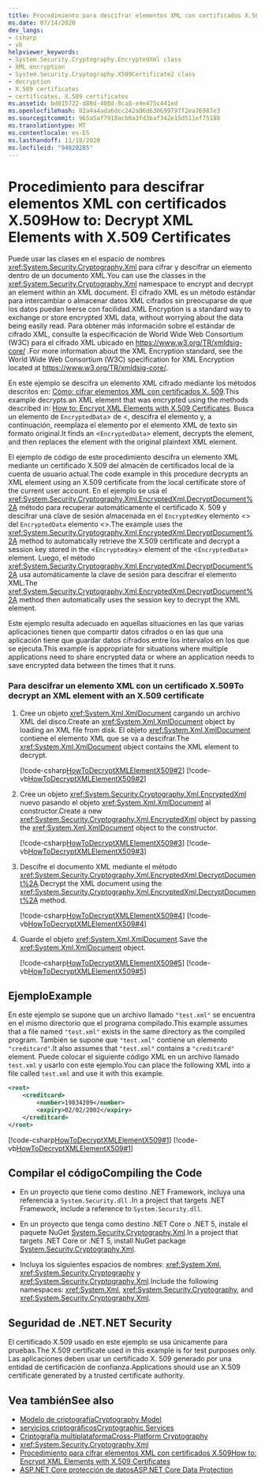 ```yaml
---
title: Procedimiento para descifrar elementos XML con certificados X.509
ms.date: 07/14/2020
dev_langs:
- csharp
- vb
helpviewer_keywords:
- System.Security.Cryptography.EncryptedXml class
- XML encryption
- System.Security.Cryptography.X509Certificate2 class
- decryption
- X.509 certificates
- certificates, X.509 certificates
ms.assetid: bd015722-d88d-408d-8ca8-e4e475c441ed
ms.openlocfilehash: 02a4a4ada6dcc242a96d630699797f2ea76987e3
ms.sourcegitcommit: 965a5af7918acb0a3fd3baf342e15d511ef75188
ms.translationtype: MT
ms.contentlocale: es-ES
ms.lasthandoff: 11/18/2020
ms.locfileid: "94820285"
---
```

# <a name="how-to-decrypt-xml-elements-with-x509-certificates"></a><span data-ttu-id="eec98-102">Procedimiento para descifrar elementos XML con certificados X.509</span><span class="sxs-lookup"><span data-stu-id="eec98-102">How to: Decrypt XML Elements with X.509 Certificates</span></span>

<span data-ttu-id="eec98-103">Puede usar las clases en el espacio de nombres <xref:System.Security.Cryptography.Xml> para cifrar y descifrar un elemento dentro de un documento XML.</span><span class="sxs-lookup"><span data-stu-id="eec98-103">You can use the classes in the <xref:System.Security.Cryptography.Xml> namespace to encrypt and decrypt an element within an XML document.</span></span>  <span data-ttu-id="eec98-104">El cifrado XML es un método estándar para intercambiar o almacenar datos XML cifrados sin preocuparse de que los datos puedan leerse con facilidad.</span><span class="sxs-lookup"><span data-stu-id="eec98-104">XML Encryption is a standard way to exchange or store encrypted XML data, without worrying about the data being easily read.</span></span>  <span data-ttu-id="eec98-105">Para obtener más información sobre el estándar de cifrado XML, consulte la especificación de World Wide Web Consortium (W3C) para el cifrado XML ubicado en <https://www.w3.org/TR/xmldsig-core/> .</span><span class="sxs-lookup"><span data-stu-id="eec98-105">For more information about the XML Encryption standard, see the World Wide Web Consortium (W3C) specification for XML Encryption located at <https://www.w3.org/TR/xmldsig-core/>.</span></span>  
  
 <span data-ttu-id="eec98-106">En este ejemplo se descifra un elemento XML cifrado mediante los métodos descritos en: [Cómo: cifrar elementos XML con certificados X. 509](how-to-encrypt-xml-elements-with-x-509-certificates.md).</span><span class="sxs-lookup"><span data-stu-id="eec98-106">This example decrypts an XML element that was encrypted using the methods described in: [How to: Encrypt XML Elements with X.509 Certificates](how-to-encrypt-xml-elements-with-x-509-certificates.md).</span></span>  <span data-ttu-id="eec98-107">Busca un elemento de `EncryptedData`> de <, descifra el elemento y, a continuación, reemplaza el elemento por el elemento XML de texto sin formato original.</span><span class="sxs-lookup"><span data-stu-id="eec98-107">It finds an <`EncryptedData`> element, decrypts the element, and then replaces the element with the original plaintext XML element.</span></span>  
  
<span data-ttu-id="eec98-108">El ejemplo de código de este procedimiento descifra un elemento XML mediante un certificado X.509 del almacén de certificados local de la cuenta de usuario actual.</span><span class="sxs-lookup"><span data-stu-id="eec98-108">The code example in this procedure decrypts an XML element using an X.509 certificate from the local certificate store of the current user account.</span></span>  <span data-ttu-id="eec98-109">En el ejemplo se usa el <xref:System.Security.Cryptography.Xml.EncryptedXml.DecryptDocument%2A> método para recuperar automáticamente el certificado X. 509 y descifrar una clave de sesión almacenada en el `EncryptedKey` elemento <> del `EncryptedData` elemento <>.</span><span class="sxs-lookup"><span data-stu-id="eec98-109">The example uses the <xref:System.Security.Cryptography.Xml.EncryptedXml.DecryptDocument%2A> method to automatically retrieve the X.509 certificate and decrypt a session key stored in the <`EncryptedKey`> element of the <`EncryptedData`> element.</span></span>  <span data-ttu-id="eec98-110">Luego, el método <xref:System.Security.Cryptography.Xml.EncryptedXml.DecryptDocument%2A> usa automáticamente la clave de sesión para descifrar el elemento XML.</span><span class="sxs-lookup"><span data-stu-id="eec98-110">The <xref:System.Security.Cryptography.Xml.EncryptedXml.DecryptDocument%2A> method then automatically uses the session key to decrypt the XML element.</span></span>  
  
<span data-ttu-id="eec98-111">Este ejemplo resulta adecuado en aquellas situaciones en las que varias aplicaciones tienen que compartir datos cifrados o en las que una aplicación tiene que guardar datos cifrados entre los intervalos en los que se ejecuta.</span><span class="sxs-lookup"><span data-stu-id="eec98-111">This example is appropriate for situations where multiple applications need to share encrypted data or where an application needs to save encrypted data between the times that it runs.</span></span>  
  
### <a name="to-decrypt-an-xml-element-with-an-x509-certificate"></a><span data-ttu-id="eec98-112">Para descifrar un elemento XML con un certificado X.509</span><span class="sxs-lookup"><span data-stu-id="eec98-112">To decrypt an XML element with an X.509 certificate</span></span>  
  
1. <span data-ttu-id="eec98-113">Cree un objeto <xref:System.Xml.XmlDocument> cargando un archivo XML del disco.</span><span class="sxs-lookup"><span data-stu-id="eec98-113">Create an <xref:System.Xml.XmlDocument> object by loading an XML file from disk.</span></span>  <span data-ttu-id="eec98-114">El objeto <xref:System.Xml.XmlDocument> contiene el elemento XML que se va a descifrar.</span><span class="sxs-lookup"><span data-stu-id="eec98-114">The <xref:System.Xml.XmlDocument> object contains the XML element to decrypt.</span></span>  
  
     [!code-csharp[HowToDecryptXMLElementX509#2](../../../samples/snippets/csharp/VS_Snippets_CLR/HowToDecryptXMLElementX509/cs/sample.cs#2)]
     [!code-vb[HowToDecryptXMLElementX509#2](../../../samples/snippets/visualbasic/VS_Snippets_CLR/HowToDecryptXMLElementX509/vb/sample.vb#2)]  
  
2. <span data-ttu-id="eec98-115">Cree un objeto <xref:System.Security.Cryptography.Xml.EncryptedXml> nuevo pasando el objeto <xref:System.Xml.XmlDocument> al constructor.</span><span class="sxs-lookup"><span data-stu-id="eec98-115">Create a new <xref:System.Security.Cryptography.Xml.EncryptedXml> object by passing the <xref:System.Xml.XmlDocument> object to the constructor.</span></span>  
  
     [!code-csharp[HowToDecryptXMLElementX509#3](../../../samples/snippets/csharp/VS_Snippets_CLR/HowToDecryptXMLElementX509/cs/sample.cs#3)]
     [!code-vb[HowToDecryptXMLElementX509#3](../../../samples/snippets/visualbasic/VS_Snippets_CLR/HowToDecryptXMLElementX509/vb/sample.vb#3)]  
  
3. <span data-ttu-id="eec98-116">Descifre el documento XML mediante el método <xref:System.Security.Cryptography.Xml.EncryptedXml.DecryptDocument%2A>.</span><span class="sxs-lookup"><span data-stu-id="eec98-116">Decrypt the XML document using the <xref:System.Security.Cryptography.Xml.EncryptedXml.DecryptDocument%2A> method.</span></span>  
  
     [!code-csharp[HowToDecryptXMLElementX509#4](../../../samples/snippets/csharp/VS_Snippets_CLR/HowToDecryptXMLElementX509/cs/sample.cs#4)]
     [!code-vb[HowToDecryptXMLElementX509#4](../../../samples/snippets/visualbasic/VS_Snippets_CLR/HowToDecryptXMLElementX509/vb/sample.vb#4)]  
  
4. <span data-ttu-id="eec98-117">Guarde el objeto <xref:System.Xml.XmlDocument>.</span><span class="sxs-lookup"><span data-stu-id="eec98-117">Save the <xref:System.Xml.XmlDocument> object.</span></span>  
  
     [!code-csharp[HowToDecryptXMLElementX509#5](../../../samples/snippets/csharp/VS_Snippets_CLR/HowToDecryptXMLElementX509/cs/sample.cs#5)]
     [!code-vb[HowToDecryptXMLElementX509#5](../../../samples/snippets/visualbasic/VS_Snippets_CLR/HowToDecryptXMLElementX509/vb/sample.vb#5)]  
  
## <a name="example"></a><span data-ttu-id="eec98-118">Ejemplo</span><span class="sxs-lookup"><span data-stu-id="eec98-118">Example</span></span>

<span data-ttu-id="eec98-119">En este ejemplo se supone que un archivo llamado `"test.xml"` se encuentra en el mismo directorio que el programa compilado.</span><span class="sxs-lookup"><span data-stu-id="eec98-119">This example assumes that a file named `"test.xml"` exists in the same directory as the compiled program.</span></span>  <span data-ttu-id="eec98-120">También se supone que `"test.xml"` contiene un elemento `"creditcard"`.</span><span class="sxs-lookup"><span data-stu-id="eec98-120">It also assumes that `"test.xml"` contains a `"creditcard"` element.</span></span>  <span data-ttu-id="eec98-121">Puede colocar el siguiente código XML en un archivo llamado `test.xml` y usarlo con este ejemplo.</span><span class="sxs-lookup"><span data-stu-id="eec98-121">You can place the following XML into a file called `test.xml` and use it with this example.</span></span>  
  
```xml  
<root>  
    <creditcard>  
        <number>19834209</number>  
        <expiry>02/02/2002</expiry>  
    </creditcard>  
</root>  
```  
  
[!code-csharp[HowToDecryptXMLElementX509#1](../../../samples/snippets/csharp/VS_Snippets_CLR/HowToDecryptXMLElementX509/cs/sample.cs#1)]
[!code-vb[HowToDecryptXMLElementX509#1](../../../samples/snippets/visualbasic/VS_Snippets_CLR/HowToDecryptXMLElementX509/vb/sample.vb#1)]  
  
## <a name="compiling-the-code"></a><span data-ttu-id="eec98-122">Compilar el código</span><span class="sxs-lookup"><span data-stu-id="eec98-122">Compiling the Code</span></span>  
  
- <span data-ttu-id="eec98-123">En un proyecto que tiene como destino .NET Framework, incluya una referencia a `System.Security.dll` .</span><span class="sxs-lookup"><span data-stu-id="eec98-123">In a project that targets .NET Framework, include a reference to `System.Security.dll`.</span></span>

- <span data-ttu-id="eec98-124">En un proyecto que tenga como destino .NET Core o .NET 5, instale el paquete NuGet [System.Security.Cryptography.Xml](https://www.nuget.org/packages/System.Security.Cryptography.Xml).</span><span class="sxs-lookup"><span data-stu-id="eec98-124">In a project that targets .NET Core or .NET 5, install NuGet package [System.Security.Cryptography.Xml](https://www.nuget.org/packages/System.Security.Cryptography.Xml).</span></span>

- <span data-ttu-id="eec98-125">Incluya los siguientes espacios de nombres: <xref:System.Xml>, <xref:System.Security.Cryptography> y <xref:System.Security.Cryptography.Xml>.</span><span class="sxs-lookup"><span data-stu-id="eec98-125">Include the following namespaces: <xref:System.Xml>, <xref:System.Security.Cryptography>, and <xref:System.Security.Cryptography.Xml>.</span></span>  
  
## <a name="net-security"></a><span data-ttu-id="eec98-126">Seguridad de .NET</span><span class="sxs-lookup"><span data-stu-id="eec98-126">.NET Security</span></span>

<span data-ttu-id="eec98-127">El certificado X.509 usado en este ejemplo se usa únicamente para pruebas.</span><span class="sxs-lookup"><span data-stu-id="eec98-127">The X.509 certificate used in this example is for test purposes only.</span></span>  <span data-ttu-id="eec98-128">Las aplicaciones deben usar un certificado X. 509 generado por una entidad de certificación de confianza.</span><span class="sxs-lookup"><span data-stu-id="eec98-128">Applications should use an X.509 certificate generated by a trusted certificate authority.</span></span>  
  
## <a name="see-also"></a><span data-ttu-id="eec98-129">Vea también</span><span class="sxs-lookup"><span data-stu-id="eec98-129">See also</span></span>

- [<span data-ttu-id="eec98-130">Modelo de criptografía</span><span class="sxs-lookup"><span data-stu-id="eec98-130">Cryptography Model</span></span>](cryptography-model.md)
- [<span data-ttu-id="eec98-131">servicios criptográficos</span><span class="sxs-lookup"><span data-stu-id="eec98-131">Cryptographic Services</span></span>](cryptographic-services.md)
- [<span data-ttu-id="eec98-132">Criptografía multiplataforma</span><span class="sxs-lookup"><span data-stu-id="eec98-132">Cross-Platform Cryptography</span></span>](cross-platform-cryptography.md)
- <xref:System.Security.Cryptography.Xml>
- [<span data-ttu-id="eec98-133">Procedimiento para cifrar elementos XML con certificados X.509</span><span class="sxs-lookup"><span data-stu-id="eec98-133">How to: Encrypt XML Elements with X.509 Certificates</span></span>](how-to-encrypt-xml-elements-with-x-509-certificates.md)
- [<span data-ttu-id="eec98-134">ASP.NET Core protección de datos</span><span class="sxs-lookup"><span data-stu-id="eec98-134">ASP.NET Core Data Protection</span></span>](/aspnet/core/security/data-protection/introduction)
